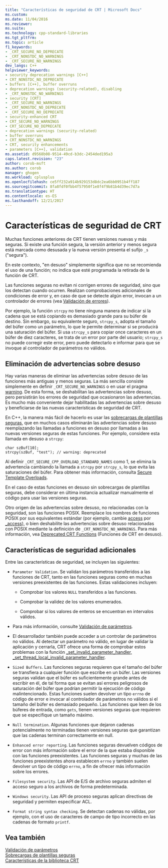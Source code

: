 ```yaml
---
title: "Características de seguridad de CRT | Microsoft Docs"
ms.custom: 
ms.date: 11/04/2016
ms.reviewer: 
ms.suite: 
ms.technology: cpp-standard-libraries
ms.tgt_pltfrm: 
ms.topic: article
f1_keywords:
- _CRT_SECURE_NO_DEPRECATE
- _CRT_NONSTDC_NO_WARNINGS
- _CRT_SECURE_NO_WARNINGS
dev_langs: C++
helpviewer_keywords:
- security deprecation warnings [C++]
- CRT_NONSTDC_NO_DEPRECATE
- buffers [C++], buffer overruns
- deprecation warnings (security-related), disabling
- _CRT_NONSTDC_NO_WARNINGS
- security [CRT]
- _CRT_SECURE_NO_WARNINGS
- _CRT_NONSTDC_NO_DEPRECATE
- _CRT_SECURE_NO_DEPRECATE
- security-enhanced CRT
- CRT_SECURE_NO_WARNINGS
- CRT_SECURE_NO_DEPRECATE
- deprecation warnings (security-related)
- buffer overruns
- CRT_NONSTDC_NO_WARNINGS
- CRT, security enhancements
- parameters [C++], validation
ms.assetid: d9568b08-9514-49cd-b3dc-2454ded195a3
caps.latest.revision: "23"
author: corob-msft
ms.author: corob
manager: ghogen
ms.workload: cplusplus
ms.openlocfilehash: ce5ff232a914b929153d8dc2ea6bb0951b4ff187
ms.sourcegitcommit: 8fa8fdf0fbb4f57950f1e8f4f9b81b4d39ec7d7a
ms.translationtype: HT
ms.contentlocale: es-ES
ms.lasthandoff: 12/21/2017
---
```

# <a name="security-features-in-the-crt"></a>Características de seguridad de CRT
Muchas funciones anteriores de CRT tienen versiones nuevas y más seguras. Si existe una función segura, la versión anterior y menos segura está marcada como desusada y la nueva versión presenta el sufijo `_s` ("segura").  
  
 En este contexto, "en desuso" simplemente significa que no se recomienda el uso de una función; no indica que esté programada la retirada de la función de CRT.  
  
 Las funciones seguras no evitan ni corrigen errores de seguridad, sino que los detectan cuando ocurren. Realizan comprobaciones adicionales de condiciones de error y, en caso de que se detecte algún error, invocan a un controlador de errores (vea [Validación de errores](../c-runtime-library/parameter-validation.md)).  
  
 Por ejemplo, la función `strcpy` no tiene ninguna manera de indicar si la cadena que se está copiando es demasiado grande para su búfer de destino. Sin embargo, su equivalente seguro, `strcpy_s`, adopta el tamaño del búfer como un parámetro, lo que le permite determinar si se producirá una saturación del búfer. Si usa `strcpy_s` para copiar once caracteres en un búfer de diez caracteres, se trata de un error por parte del usuario; `strcpy_s` no puede corregir este error, pero puede detectarlo e informar para que se invoque al controlador de parámetros no válidos.  
  
## <a name="eliminating-deprecation-warnings"></a>Eliminación de advertencias sobre desuso  
 Hay varias maneras de eliminar las advertencias sobre desuso de las funciones más antiguas y menos seguras. La más sencilla consiste simplemente en definir `_CRT_SECURE_NO_WARNINGS` o en usar el pragma [warning](../preprocessor/warning.md). De esta forma, se deshabilitan las advertencias sobre desuso, pero persistirán los errores de seguridad que ocasionaron las advertencias. Es mucho más conveniente dejar habilitadas las advertencias sobre desuso y beneficiarse de las nuevas características de seguridad de CRT.  
  
 En C++, la manera más fácil de hacerlo es usar las [sobrecargas de plantillas seguras](../c-runtime-library/secure-template-overloads.md), que en muchos casos eliminarán las advertencias sobre desuso reemplazando las llamadas a funciones en desuso por llamadas a las nuevas versiones seguras de estas funciones. Por ejemplo, considere esta llamada en desuso a `strcpy`:  
  
```  
char szBuf[10];   
strcpy(szBuf, "test"); // warning: deprecated   
```  
  
 Al definir `_CRT_SECURE_CPP_OVERLOAD_STANDARD_NAMES` como 1, se elimina la advertencia cambiando la llamada a `strcpy` por `strcpy_s`, lo que evita las saturaciones del búfer. Para obtener más información, consulta [Secure Template Overloads](../c-runtime-library/secure-template-overloads.md).  
  
 En el caso de estas funciones en desuso sin sobrecargas de plantillas seguras, debe considerar en última instancia actualizar manualmente el código para usar las versiones seguras.  
  
 Otro origen de las advertencias sobre desuso, no relacionadas con la seguridad, son las funciones POSIX. Reemplace los nombres de funciones POSIX por sus equivalentes estándar (por ejemplo, cambie [access](../c-runtime-library/reference/access-crt.md) por [_access](../c-runtime-library/reference/access-waccess.md)), o bien deshabilite las advertencias sobre desuso relacionadas con POSIX mediante la definición de `_CRT_NONSTDC_NO_WARNINGS`. Para más información, vea [Deprecated CRT Functions](http://msdn.microsoft.com/en-us/7e259932-c6c8-4c1a-9637-639e591681a5) (Funciones de CRT en desuso).  
  
## <a name="additional-security-features"></a>Características de seguridad adicionales  
 Entre las características de seguridad, se incluyen las siguientes:  
  
-   `Parameter Validation`. Se validan los parámetros transferidos a las funciones de CRT, tanto en las funciones seguras como en muchas versiones preexistentes de las funciones. Estas validaciones incluyen:  
  
    -   Comprobar los valores `NULL` transferidos a las funciones.  
  
    -   Comprobar la validez de los valores enumerados.  
  
    -   Comprobar si los valores de enteros se encuentran en intervalos válidos.  
  
-   Para más información, consulte [Validación de parámetros](../c-runtime-library/parameter-validation.md).  
  
-   El desarrollador también puede acceder a un controlar de parámetros no válidos. Al detectar un parámetro no válido, en lugar de validar la aplicación y cerrarla, CRT ofrece una forma de comprobar estos problemas con la función [_set_invalid_parameter_handler, _set_thread_local_invalid_parameter_handler](../c-runtime-library/reference/set-invalid-parameter-handler-set-thread-local-invalid-parameter-handler.md).  
  
-   `Sized Buffers`. Las funciones seguras requieren que el tamaño del búfer se transfiera a cualquier función que escribe en un búfer. Las versiones seguras validan que el búfer es suficientemente grande antes de escribir en él, de tal forma que se evitan así errores peligrosos de saturación del búfer que podrían permitir la ejecución de código malintencionado. Estas funciones suelen devolver un tipo `errno` de código de error e invocar al controlador de parámetros no válidos si el tamaño del búfer es demasiado pequeño. Las funciones que leen de los búferes de entrada, como `gets`, tienen versiones seguras que requieren que se especifique un tamaño máximo.  
  
-   `Null termination`. Algunas funciones que dejaron cadenas potencialmente no terminadas tienen versiones seguras que garantizan que las cadenas terminan correctamente en null.  
  
-   `Enhanced error reporting`. Las funciones seguras devuelven códigos de error con más información sobre el error de la que estaba disponible con las funciones preexistentes. Las funciones seguras y muchas de las funciones preexistentes ahora establecen `errno` y también suelen devolver un tipo de código `errno`, a fin de ofrecer más información sobre los errores.  
  
-   `Filesystem security`. Las API de E/S de archivo seguras admiten el acceso seguro a los archivos de forma predeterminada.  
  
-   `Windows security`. Las API de proceso seguras aplican directivas de seguridad y permiten especificar ACL.  
  
-   `Format string syntax checking`. Se detectan cadenas no válidas, por ejemplo, con el uso de caracteres de campo de tipo incorrecto en las cadenas de formato `printf`.  
  
## <a name="see-also"></a>Vea también  
 [Validación de parámetros](../c-runtime-library/parameter-validation.md)   
 [Sobrecargas de plantillas seguras](../c-runtime-library/secure-template-overloads.md)   
 [Características de la biblioteca CRT](../c-runtime-library/crt-library-features.md)